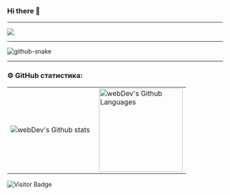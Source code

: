 ### Hi there 👋

---

<img src="https://github-readme-stats.vercel.app/api/top-langs/?username=gigatorvaldz&theme=dark">

---

<picture>
  <source media="(prefers-color-scheme: dark)" srcset="https://github.com/gigatorvaldz/gigatorvaldz/blob/output/github-contribution-grid-snake-dark.svg" />
  <source media="(prefers-color-scheme: light)" srcset="https://github.com/gigatorvaldz/gigatorvaldz/blob/output/github-contribution-grid-snake.svg" />
  <img alt="github-snake" src="github-snake.svg" />
</picture>

---

### ⚙️ GitHub статистика:

<table>
  <tr>
    <td>
      <img align="left" src="http://github-readme-streak-stats.herokuapp.com?user=gigatorvaldz&theme=dark&background=000000" alt="webDev's Github stats" />
    </td>
    <td>
      <img height="195px" align="right" alt="webDev's Github Languages" src="https://github-readme-stats-sigma-five.vercel.app/api/top-langs/?username=gigatorvaldz&layout=compact&theme=vision-friendly-dark" />
    </td>
  </tr>
</table>

![Visitor Badge](https://visitor-badge.laobi.icu/badge?page_id=filimonovalexey)

<!--
**gigatorvaldz/gigatorvaldz** is a ✨ _special_ ✨ repository because its `README.md` (this file) appears on your GitHub profile.

Here are some ideas to get you started:

- 🔭 I’m currently working on ...
- 🌱 I’m currently learning ...
- 👯 I’m looking to collaborate on ...
- 🤔 I’m looking for help with ...
- 💬 Ask me about ...
- 📫 How to reach me: ...
- 😄 Pronouns: ...
- ⚡ Fun fact: ...
-->
